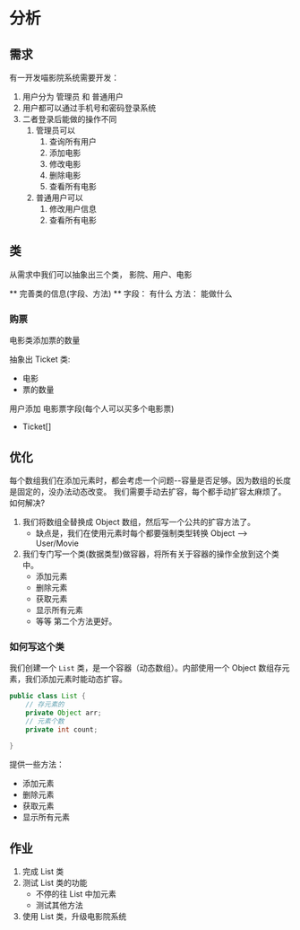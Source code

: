 # 分析
## 需求
有一开发喵影院系统需要开发：
1. 用户分为 管理员 和 普通用户
2. 用户都可以通过手机号和密码登录系统
3. 二者登录后能做的操作不同
   1. 管理员可以
      1. 查询所有用户
      2. 添加电影
      3. 修改电影
      4. 删除电影
      5. 查看所有电影
   2. 普通用户可以
      1. 修改用户信息
      2. 查看所有电影

## 类
从需求中我们可以抽象出三个类， 影院、用户、电影

** 完善类的信息(字段、方法) **
字段： 有什么
方法： 能做什么


### 购票
电影类添加票的数量

抽象出 Ticket 类:
 - 电影
 - 票的数量

用户添加 电影票字段(每个人可以买多个电影票)
 - Ticket[] 


## 优化
每个数组我们在添加元素时，都会考虑一个问题--容量是否足够。因为数组的长度是固定的，没办法动态改变。
我们需要手动去扩容，每个都手动扩容太麻烦了。
如何解决?
1. 我们将数组全替换成 Object 数组，然后写一个公共的扩容方法了。
   - 缺点是，我们在使用元素时每个都要强制类型转换 Object --> User/Movie
2. 我们专门写一个类(数据类型)做容器，将所有关于容器的操作全放到这个类中。
   - 添加元素
   - 删除元素
   - 获取元素
   - 显示所有元素
   - 等等
第二个方法更好。

### 如何写这个类
我们创建一个 `List` 类，是一个容器（动态数组）。内部使用一个 Object 数组存元素，我们添加元素时能动态扩容。

```java
public class List {
    // 存元素的
    private Object arr;
    // 元素个数
    private int count;
    
}
```
提供一些方法：
   - 添加元素
   - 删除元素
   - 获取元素
   - 显示所有元素

## 作业
1. 完成 List 类
2. 测试 List 类的功能
   - 不停的往 List 中加元素
   - 测试其他方法
3. 使用 List 类，升级电影院系统